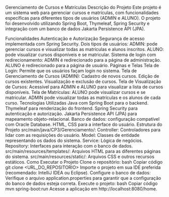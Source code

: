 Gerenciamento de Cursos e Matrículas
Descrição do Projeto
Este projeto é um sistema web para gerenciar cursos e matrículas, com funcionalidades específicas para diferentes tipos de usuários (ADMIN e ALUNO). O projeto foi desenvolvido utilizando Spring Boot, Thymeleaf, Spring Security e integração com um banco de dados Jakarta Persistence API (JPA).

Funcionalidades
Autenticação e Autorização
Segurança de acesso implementada com Spring Security.
Dois tipos de usuários:
ADMIN: pode gerenciar cursos e visualizar todas as matrículas e alunos inscritos.
ALUNO: pode visualizar cursos disponíveis e se matricular.
Sistema de login com redirecionamento:
ADMIN é redirecionado para a página de administração.
ALUNO é redirecionado para a página de usuário.
Páginas e Telas
Tela de Login: Permite que os usuários façam login no sistema.
Tela de Gerenciamento de Cursos (ADMIN):
Cadastro de novos cursos.
Edição de cursos existentes.
Visualização e exclusão de cursos.
Tela de Visualização de Cursos:
Acessível para ADMIN e ALUNO para visualizar a lista de cursos disponíveis.
Tela de Matrículas:
ALUNO pode visualizar cursos e se matricular.
ADMIN pode visualizar todas as matrículas e os alunos de cada curso.
Tecnologias Utilizadas
Java com Spring Boot para o backend.
Thymeleaf para renderização do frontend.
Spring Security para autenticação e autorização.
Jakarta Persistence API (JPA) para mapeamento objeto-relacional.
Banco de dados: configuração compatível com Oracle Database.
HTML, CSS para a interface do usuário.
Estrutura do Projeto
src/main/java/CP3/Gerenciamento/:
Controller: Controladores para lidar com as requisições do usuário.
Model: Classes de entidade representando os dados do sistema.
Service: Lógica de negócios.
Repository: Interfaces para interação com o banco de dados.
src/main/resources/templates/:
Arquivos HTML para as diferentes páginas do sistema.
src/main/resources/static/:
Arquivos CSS e outros recursos estáticos.
Como Executar o Projeto
Clone o repositório:
bash
Copiar código
git clone <URL_DO_REPOSITORIO>
Importe o projeto em sua IDE preferida (recomendado: IntelliJ IDEA ou Eclipse).
Configure o banco de dados:
Verifique o arquivo application.properties para garantir que a configuração do banco de dados esteja correta.
Execute o projeto:
bash
Copiar código
mvn spring-boot:run
Acesse a aplicação em http://localhost:8080/home.
